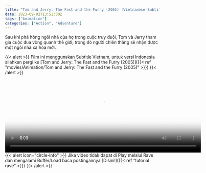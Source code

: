 ```yaml
---
title: "Tom and Jerry: The Fast and the Furry (2005) [Vietnamese Subtitle]"
date: 2023-09-02T13:51:30Z
tags: ["Animation"]
categories: ["Action", "Adventure"]
---
```


Sau khi phá hỏng ngôi nhà của họ trong cuộc truy đuổi, Tom và Jerry tham gia cuộc đua vòng quanh thế giới, trong đó người chiến thắng sẽ nhận được một ngôi nhà xa hoa mới.

{{< alert >}}
Film ini menggunakan Subtitle Vietnam, untuk versi Indonesia silahkan pergi ke [Tom and Jerry: The Fast and the Furry (2005)]({{< ref "movies/Animation/Tom and Jerry: The Fast and the Furry (2005)" >}})
{{< /alert >}}

<video id="video-2" 
class="art-preview lazy video-js vjs-default-skin vjs-big-play-centered" 
controls preload="auto" 
width="640" 
height="240" 
poster="https://www.themoviedb.org/t/p/original/6dbgXlYRIHBjLePuwELyifCOWws.jpg" 
data-setup='{ "example_option": true, "width": "auto", "height": "auto", "techOrder": ["html5","flash"] }' 
onseeked="true"> <source src="https://kp3d-my.sharepoint.com/personal/ryoo_kp3d_onmicrosoft_com/_layouts/15/download.aspx?share=Eao1LYZmHlFHp6f0qMFr5l0BJKyEP0V0X76yz4GTtiwIZg" type='video/mp4'>
</video>
<br>
{{< alert icon="circle-info" >}}
Jika video tidak dapat di Play melalui Rave dan mengalami Buffer/Load baca postingannya [Disini!]({{< ref "tutorial rave" >}})
{{< /alert >}}
